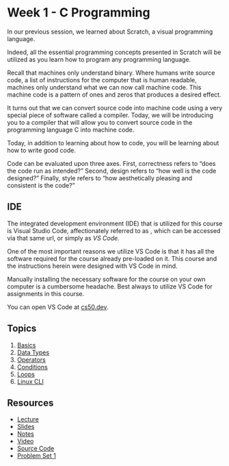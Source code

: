 # Week 1 - C Programming

In our previous session, we learned about Scratch, a visual programming language.

Indeed, all the essential programming concepts presented in Scratch will be utilized as you learn how to program any programming language.

Recall that machines only understand binary. Where humans write source code, a list of instructions for the computer that is human readable, machines only understand what we can now call machine code. This machine code is a pattern of ones and zeros that produces a desired effect.

It turns out that we can convert source code into machine code using a very special piece of software called a compiler. Today, we will be introducing you to a compiler that will allow you to convert source code in the programming language C into machine code.

Today, in addition to learning about how to code, you will be learning about how to write good code.

Code can be evaluated upon three axes. First, correctness refers to “does the code run as intended?” Second, design refers to “how well is the code designed?” Finally, style refers to “how aesthetically pleasing and consistent is the code?”

## IDE

The integrated development environment (IDE) that is utilized for this course is Visual Studio Code, affectionately referred to as , which can be accessed via that same url, or simply as *VS Code.*

One of the most important reasons we utilize VS Code is that it has all the software required for the course already pre-loaded on it. This course and the instructions herein were designed with VS Code in mind.

Manually installing the necessary software for the course on your own computer is a cumbersome headache. Best always to utilize VS Code for assignments in this course.

You can open VS Code at [cs50.dev](https://cs50.dev/).

## Topics

1. [Basics](1.%20basics.md)
2. [Data Types](2.%20data-types.md)
3. [Operators](3.%20operators.md)
4. [Conditions](4.%20conditions.md)
5. [Loops](5.%20loops.md)
6. [Linux CLI](6.%20linux-cli.md)

## Resources

- [Lecture](https://cs50.harvard.edu/x/2024/weeks/1/)
- [Slides](https://cdn.cs50.net/2023/fall/lectures/1/lecture1.pdf)
- [Notes](https://cs50.harvard.edu/x/2024/notes/1/)
- [Video](https://cs50.harvard.edu/x/2024/weeks/1/)
- [Source Code](https://cdn.cs50.net/2023/fall/lectures/1/src1/)
- [Problem Set 1](https://cs50.harvard.edu/x/2024/psets/1/)